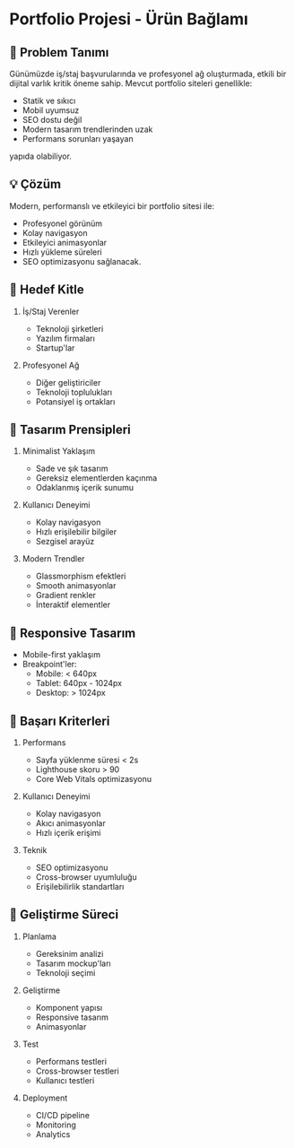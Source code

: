 # Portfolio Projesi - Ürün Bağlamı

## 🎯 Problem Tanımı
Günümüzde iş/staj başvurularında ve profesyonel ağ oluşturmada, etkili bir dijital varlık kritik öneme sahip. Mevcut portfolio siteleri genellikle:
- Statik ve sıkıcı
- Mobil uyumsuz
- SEO dostu değil
- Modern tasarım trendlerinden uzak
- Performans sorunları yaşayan

yapıda olabiliyor.

## 💡 Çözüm
Modern, performanslı ve etkileyici bir portfolio sitesi ile:
- Profesyonel görünüm
- Kolay navigasyon
- Etkileyici animasyonlar
- Hızlı yükleme süreleri
- SEO optimizasyonu
sağlanacak.

## 👥 Hedef Kitle
1. İş/Staj Verenler
   - Teknoloji şirketleri
   - Yazılım firmaları
   - Startup'lar

2. Profesyonel Ağ
   - Diğer geliştiriciler
   - Teknoloji toplulukları
   - Potansiyel iş ortakları

## 🎨 Tasarım Prensipleri
1. Minimalist Yaklaşım
   - Sade ve şık tasarım
   - Gereksiz elementlerden kaçınma
   - Odaklanmış içerik sunumu

2. Kullanıcı Deneyimi
   - Kolay navigasyon
   - Hızlı erişilebilir bilgiler
   - Sezgisel arayüz

3. Modern Trendler
   - Glassmorphism efektleri
   - Smooth animasyonlar
   - Gradient renkler
   - İnteraktif elementler

## 📱 Responsive Tasarım
- Mobile-first yaklaşım
- Breakpoint'ler:
  - Mobile: < 640px
  - Tablet: 640px - 1024px
  - Desktop: > 1024px

## 🎯 Başarı Kriterleri
1. Performans
   - Sayfa yüklenme süresi < 2s
   - Lighthouse skoru > 90
   - Core Web Vitals optimizasyonu

2. Kullanıcı Deneyimi
   - Kolay navigasyon
   - Akıcı animasyonlar
   - Hızlı içerik erişimi

3. Teknik
   - SEO optimizasyonu
   - Cross-browser uyumluluğu
   - Erişilebilirlik standartları

## 🔄 Geliştirme Süreci
1. Planlama
   - Gereksinim analizi
   - Tasarım mockup'ları
   - Teknoloji seçimi

2. Geliştirme
   - Komponent yapısı
   - Responsive tasarım
   - Animasyonlar

3. Test
   - Performans testleri
   - Cross-browser testleri
   - Kullanıcı testleri

4. Deployment
   - CI/CD pipeline
   - Monitoring
   - Analytics 